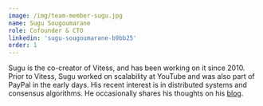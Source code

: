 ```yaml
---
image: /img/team-member-sugu.jpg
name: Sugu Sougoumarane
role: Cofounder & CTO
linkedin: 'sugu-sougoumarane-b9bb25'
order: 1
---
```


Sugu is the co-creator of Vitess, and has been working on it since 2010. Prior to Vitess, Sugu worked on scalability at YouTube and was also part of PayPal in the early days. His recent interest is in distributed systems and consensus algorithms. He occasionally shares his thoughts on his [blog](https://ssougou.blogspot.com).
